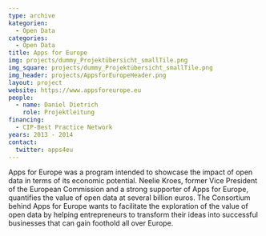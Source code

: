 ```yaml
---
type: archive
kategorien:
  - Open Data
categories:
  - Open Data
title: Apps for Europe
img: projects/dummy_Projektübersicht_smallTile.png
img_square: projects/dummy_Projektübersicht_smallTile.png
img_header: projects/AppsforEuropeHeader.png
layout: project
website: https://www.appsforeurope.eu
people:
  - name: Daniel Dietrich
    role: Projektleitung
financing:
  - CIP-Best Practice Network
years: 2013 - 2014
contact:
  twitter: apps4eu
---
```


Apps for Europe was a program intended to showcase the impact of open data in terms of its economic potential.
Neelie Kroes, former Vice President of the European Commission and a strong supporter of Apps for Europe, quantifies the value of open data at several billion euros.
The Consortium behind Apps for Europe wants to facilitate the exploration of the value of open data by helping entrepreneurs to transform their ideas into successful businesses that can gain foothold all over Europe.
